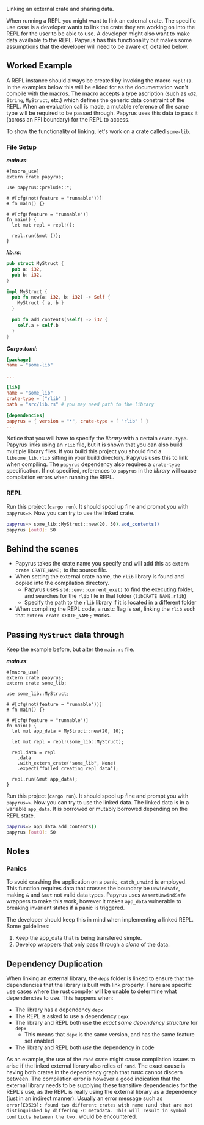 Linking an external crate and sharing data.

When running a REPL you might want to link an external crate.
The specific use case is a developer wants to link the crate they are working on
into the REPL for the user to be able to use.
A developer might also want to make data available to the REPL.
Papyrus has this functionality but makes some assumptions that the developer will
need to be aware of, detailed below.

## Worked Example

A REPL instance should always be created by invoking the macro `repl!()`.
In the examples below this will be elided for as the documentation won't compile with the macros.
The macro accepts a type ascription (such as `u32`, `String`, `MyStruct`, etc.) which defines the generic data constraint of the REPL.
When an evaluation call is made, a mutable reference of the same type will be required to be passed through.
Papyrus uses this data to pass it (across an FFI boundary) for the REPL to access.

To show the functionality of linking, let's work on a crate called `some-lib`.

### File Setup

***main.rs***:
```rust,no_run
#[macro_use]
extern crate papyrus;

use papyrus::prelude::*;

# #[cfg(not(feature = "runnable"))]
# fn main() {}

# #[cfg(feature = "runnable")]
fn main() {
  let mut repl = repl!();

  repl.run(&mut ());
}
```

***lib.rs***:
```rust
pub struct MyStruct {
  pub a: i32,
  pub b: i32,
}

impl MyStruct {
  pub fn new(a: i32, b: i32) -> Self {
    MyStruct { a, b }
  }

  pub fn add_contents(&self) -> i32 {
    self.a + self.b
  }
}
```

***Cargo.toml***:
```toml
[package]
name = "some-lib"

...

[lib]
name = "some_lib"
crate-type = ["rlib" ]
path = "src/lib.rs" # you may need path to the library

[dependencies]
papyrus = { version = "*", crate-type = [ "rlib" ] }
...
```

Notice that you will have to specify the _library_ with a certain `crate-type`.
Papyrus links using an `rlib` file, but it is shown that you can also build multiple library files.
If you build this project you should find a `libsome_lib.rlib` sitting in your build directory.
Papyrus uses this to link when compiling.
The `papyrus` dependency also requires a `crate-type` specification.
If not specified, references to `papyrus` in the _library_ will cause compilation errors when
running the REPL.

### REPL

Run this project (`cargo run`). It should spool up fine and prompt you with `papyrus=>`.
Now you can try to use the linked crate.

```sh
papyrus=> some_lib::MyStruct::new(20, 30).add_contents()
papyrus [out0]: 50
```

## Behind the scenes

- Papyrus takes the crate name you specify and will add this as `extern crate CRATE_NAME;` to the source file.
- When setting the external crate name, the `rlib` library is found and copied into the compilation directory.
  - Papyrus uses `std::env::current_exe()` to find the executing folder, and searches for the `rlib` file in that folder (`libCRATE_NAME.rlib`)
  - Specify the path to the `rlib` library if it is located in a different folder
- When compiling the REPL code, a rustc flag is set, linking the `rlib` such that `extern crate CRATE_NAME;` works.

## Passing `MyStruct` data through

Keep the example before, but alter the `main.rs` file.

***main.rs***:
```rust,ignore
#[macro_use]
extern crate papyrus;
extern crate some_lib;

use some_lib::MyStruct;

# #[cfg(not(feature = "runnable"))]
# fn main() {}

# #[cfg(feature = "runnable")]
fn main() {
  let mut app_data = MyStruct::new(20, 10);

  let mut repl = repl!(some_lib::MyStruct);

  repl.data = repl
    .data
    .with_extern_crate("some_lib", None)
    .expect("failed creating repl data");

  repl.run(&mut app_data);
}
```

Run this project (`cargo run`).
It should spool up fine and prompt you with `papyrus=>`.
Now you can try to use the linked data.
The linked data is in a variable `app_data`. It is borrowed or mutably borrowed depending on the
REPL state.

```sh
papyrus=> app_data.add_contents()
papyrus [out0]: 50
```

## Notes
### Panics

To avoid crashing the application on a panic, `catch_unwind` is employed.
This function requires data that crosses the boundary be `UnwindSafe`, making `&` and `&mut` not valid data types.
Papyrus uses `AssertUnwindSafe` wrappers to make this work, however it makes `app_data` vulnerable to breaking
invariant states if a panic is triggered.

The developer should keep this in mind when implementing a linked REPL. 
Some guidelines:

1. Keep the app_data that is being transfered simple.
2. Develop wrappers that only pass through a _clone_ of the data.

## Dependency Duplication
When linking an external library, the `deps` folder is linked to ensure that the dependencies that
the library is built with link properly. There are specific use cases where the rust compiler will
be unable to determine what dependencies to use. This happens when:
- The library has a dependency `depx`
- The REPL is asked to use a dependency `depx`
- The library and REPL both use the _exact same dependency structure_ for `depx`
  - This means that `depx` is the same version, and has the same feature set enabled
- The library and REPL both _use_ the dependency in code

As an example, the use of the `rand` crate might cause compilation issues to arise if the linked
external library also relies of `rand`. The exact cause is having both crates in the dependency
graph that rustc cannot discern between. The compilation error is however a good indication that
the external library needs to be supplying these transitive dependencies for the REPL's use, as the
REPL is really using the external library as a dependency (just in an indirect manner).
Usually an error message such as `error[E0523]: found two different crates with name `rand` that
are not distinguished by differing -C metadata. This will result in symbol conflicts between the
two.` would be encountered.



